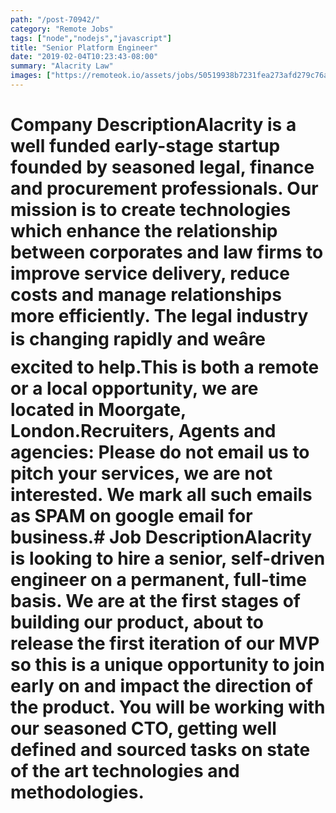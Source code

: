 ```yaml
---
path: "/post-70942/"
category: "Remote Jobs"
tags: ["node","nodejs","javascript"]
title: "Senior Platform Engineer"
date: "2019-02-04T10:23:43-08:00"
summary: "Alacrity Law"
images: ["https://remoteok.io/assets/jobs/50519938b7231fea273afd279c76ac36.png"]
---
```


# Company DescriptionAlacrity is a well funded early-stage startup founded by seasoned legal, finance and procurement professionals. Our mission is to create technologies which enhance the relationship between corporates and law firms to improve service delivery, reduce costs and manage relationships more efficiently. The legal industry is changing rapidly and weâre excited to help.This is both a remote or a local opportunity, we are located in Moorgate, London.**Recruiters, Agents and agencies**: Please do not email us to pitch your services, we are not interested. We mark all such emails as **SPAM** on google email for business.# Job DescriptionAlacrity is looking to hire a senior, self-driven engineer on a permanent, full-time basis. We are at the first stages of building our product, about to release the first iteration of our MVP so this is a unique opportunity to join early on and impact the direction of the product. You will be working with our seasoned CTO, getting well defined and sourced tasks on state of the art technologies and methodologies.
